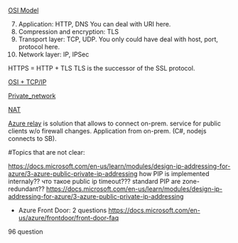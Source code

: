 
[OSI Model](https://www.dummies.com/programming/networking/cisco-networking-all-in-one-for-dummies-cheat-sheet/)

7. Application: HTTP, DNS              You can deal with URI here.
6. Compression and encryption: TLS
4. Transport layer: TCP, UDP.          You only could have deal with host, port, protocol here.
3. Network layer: IP, IPSec

HTTPS = HTTP + TLS
TLS is the successor of the SSL protocol.

[OSI + TCP/IP](https://www.dummies.com/programming/networking/cisco/network-basics-tcpip-and-osi-network-model-comparisons/)


[Private_network](https://en.wikipedia.org/wiki/Private_network)


[NAT](https://ru.wikipedia.org/wiki/NAT)


[Azure relay](https://docs.microsoft.com/en-us/azure/azure-relay/relay-what-is-it) is solution that allows to connect 
on-prem. service for public clients w/o firewall changes. Application from on-prem. (C#, nodejs connects to SB).


#Topics that are not clear:

https://docs.microsoft.com/en-us/learn/modules/design-ip-addressing-for-azure/3-azure-public-private-ip-addressing
how PIP is implemented internaly??
что такое public ip timeout???
standard PIP are zone-redundant??
https://docs.microsoft.com/en-us/learn/modules/design-ip-addressing-for-azure/3-azure-public-private-ip-addressing



- Azure Front Door: 2 questions
https://docs.microsoft.com/en-us/azure/frontdoor/front-door-faq  


96 question

